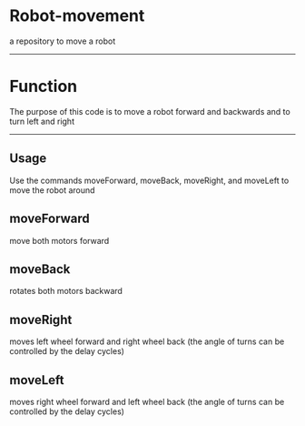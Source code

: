 Robot-movement
==============

a repository to move a robot

----------------------------
Function
========

The purpose of this code is to move a robot forward and backwards and to turn left and right

---------------------------------------------------------------------------------------------

Usage
-----
Use the commands moveForward, moveBack, moveRight, and moveLeft to move the robot around

moveForward
-----------
move both motors forward

moveBack
--------
rotates both motors backward

moveRight
---------
moves left wheel forward and right wheel back (the angle of turns can be controlled by the delay cycles)

moveLeft
--------
moves right wheel forward and left wheel back (the angle of turns can be controlled by the delay cycles)
